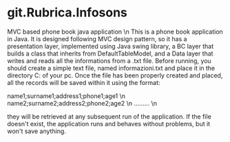 # git.Rubrica.Infosons
MVC based phone book java application \n
This is a phone book application in Java. It is designed following MVC design pattern, so it has a presentation layer,
implemented using Java swing library, a BC layer that builds a class that inherits from DefaultTableModel, and a Data layer
that writes and reads all the informations from a .txt file.
Before running, you should create a simple text file, named informazioni.txt and place it in the directory C: of your pc. Once the file has been properly created and placed, all the records will be saved within it using the format:

name1;surname1;address1;phone1;age1 \n
name2;surname2;address2;phone2;age2 \n
......... \n

they will be retrieved at any subsequent run of the application. If the file doesn't exist, the application runs and behaves without problems, but it won't save anything.
